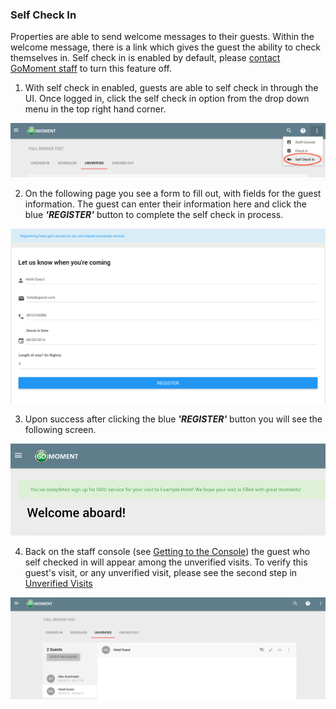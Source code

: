 ### Self Check In

Properties are able to send welcome messages to their guests. Within the welcome message, there is a link which gives the guest the ability to check themselves in. Self check in is enabled by default, please [contact GoMoment staff](mailto:support@gomoment.com?Subject=Self%20Check-in) to turn this feature off.

1)  With self check in enabled, guests are able to self check in through the UI. Once logged in, click the self check in option from the drop down menu in the top right hand corner.

![](./img/clickselfcheckin.png)

2)  On the following page you see a form to fill out, with fields for the guest information. The guest can enter their information here and click the blue _**'REGISTER'**_ button to complete the self check in process.

![](./img/selfcheckinform.png)

3)  Upon success after clicking the blue _**'REGISTER'**_ button you will see the following screen.

![](./img/selfcheckinsuccess.png)

4)  Back on the staff console (see [Getting to the Console](/Staff-Console/#getting-to-the-console)) the guest who self checked in will appear among the unverified visits. To verify this guest's visit, or any unverified visit, please see the second step in [Unverified Visits](/Staff-Console/#unverified)

![](./img/selfcheckinguestappears.png)